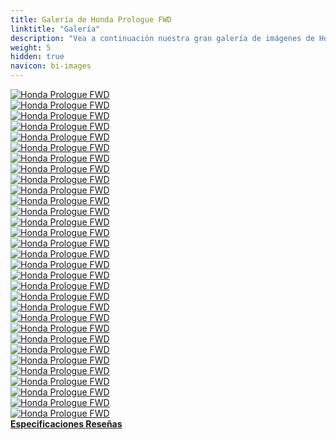 ```yaml
---
title: Galería de Honda Prologue FWD
linktitle: "Galería"
description: "Vea a continuación nuestra gran galería de imágenes de Honda Prologue FWD. Haga clic en las imágenes para versiones en alta resolución."
weight: 5
hidden: true
navicon: bi-images
---
```

<!-- markdownlint-disable MD033 -->
<div class="row" id ="my-gallery">
	<div class="pswp-grid-item col-6 col-md-4">
		<a href="https://media.evkx.net/multimedia/models/honda/prologue/prologue_fwd/bikerack_1.jpg"
data-pswp-src="https://media.evkx.net/multimedia/models/honda/prologue/prologue_fwd/bikerack_1.jpg"
data-pswp-width="3000"
data-pswp-height="2250" 
target="_blank">
			<img src="https://media.evkx.net/multimedia/models/honda/prologue/prologue_fwd/bikerack_1_xst.jpg" alt="Honda Prologue FWD" class="img-fluid " />
		</a>
	</div>
	<div class="pswp-grid-item col-6 col-md-4">
		<a href="https://media.evkx.net/multimedia/models/honda/prologue/prologue_fwd/charging_1.jpg"
data-pswp-src="https://media.evkx.net/multimedia/models/honda/prologue/prologue_fwd/charging_1.jpg"
data-pswp-width="3000"
data-pswp-height="2250" 
target="_blank">
			<img src="https://media.evkx.net/multimedia/models/honda/prologue/prologue_fwd/charging_1_xst.jpg" alt="Honda Prologue FWD" class="img-fluid " />
		</a>
	</div>
	<div class="pswp-grid-item col-6 col-md-4">
		<a href="https://media.evkx.net/multimedia/models/honda/prologue/prologue_fwd/charging_2.jpg"
data-pswp-src="https://media.evkx.net/multimedia/models/honda/prologue/prologue_fwd/charging_2.jpg"
data-pswp-width="3000"
data-pswp-height="2000" 
target="_blank">
			<img src="https://media.evkx.net/multimedia/models/honda/prologue/prologue_fwd/charging_2_xst.jpg" alt="Honda Prologue FWD" class="img-fluid " />
		</a>
	</div>
	<div class="pswp-grid-item col-6 col-md-4">
		<a href="https://media.evkx.net/multimedia/models/honda/prologue/prologue_fwd/charging_3.jpg"
data-pswp-src="https://media.evkx.net/multimedia/models/honda/prologue/prologue_fwd/charging_3.jpg"
data-pswp-width="3000"
data-pswp-height="2000" 
target="_blank">
			<img src="https://media.evkx.net/multimedia/models/honda/prologue/prologue_fwd/charging_3_xst.jpg" alt="Honda Prologue FWD" class="img-fluid " />
		</a>
	</div>
	<div class="pswp-grid-item col-6 col-md-4">
		<a href="https://media.evkx.net/multimedia/models/honda/prologue/prologue_fwd/charging_4.jpg"
data-pswp-src="https://media.evkx.net/multimedia/models/honda/prologue/prologue_fwd/charging_4.jpg"
data-pswp-width="3000"
data-pswp-height="2178" 
target="_blank">
			<img src="https://media.evkx.net/multimedia/models/honda/prologue/prologue_fwd/charging_4_xst.jpg" alt="Honda Prologue FWD" class="img-fluid " />
		</a>
	</div>
	<div class="pswp-grid-item col-6 col-md-4">
		<a href="https://media.evkx.net/multimedia/models/honda/prologue/prologue_fwd/dynamic_1.jpg"
data-pswp-src="https://media.evkx.net/multimedia/models/honda/prologue/prologue_fwd/dynamic_1.jpg"
data-pswp-width="3000"
data-pswp-height="2001" 
target="_blank">
			<img src="https://media.evkx.net/multimedia/models/honda/prologue/prologue_fwd/dynamic_1_xst.jpg" alt="Honda Prologue FWD" class="img-fluid " />
		</a>
	</div>
	<div class="pswp-grid-item col-6 col-md-4">
		<a href="https://media.evkx.net/multimedia/models/honda/prologue/prologue_fwd/dynamic_2.jpg"
data-pswp-src="https://media.evkx.net/multimedia/models/honda/prologue/prologue_fwd/dynamic_2.jpg"
data-pswp-width="2048"
data-pswp-height="1366" 
target="_blank">
			<img src="https://media.evkx.net/multimedia/models/honda/prologue/prologue_fwd/dynamic_2_xst.jpg" alt="Honda Prologue FWD" class="img-fluid " />
		</a>
	</div>
	<div class="pswp-grid-item col-6 col-md-4">
		<a href="https://media.evkx.net/multimedia/models/honda/prologue/prologue_fwd/exterior_1.jpg"
data-pswp-src="https://media.evkx.net/multimedia/models/honda/prologue/prologue_fwd/exterior_1.jpg"
data-pswp-width="3000"
data-pswp-height="2000" 
target="_blank">
			<img src="https://media.evkx.net/multimedia/models/honda/prologue/prologue_fwd/exterior_1_xst.jpg" alt="Honda Prologue FWD" class="img-fluid " />
		</a>
	</div>
	<div class="pswp-grid-item col-6 col-md-4">
		<a href="https://media.evkx.net/multimedia/models/honda/prologue/prologue_fwd/exterior_2.jpg"
data-pswp-src="https://media.evkx.net/multimedia/models/honda/prologue/prologue_fwd/exterior_2.jpg"
data-pswp-width="3000"
data-pswp-height="2118" 
target="_blank">
			<img src="https://media.evkx.net/multimedia/models/honda/prologue/prologue_fwd/exterior_2_xst.jpg" alt="Honda Prologue FWD" class="img-fluid " />
		</a>
	</div>
	<div class="pswp-grid-item col-6 col-md-4">
		<a href="https://media.evkx.net/multimedia/models/honda/prologue/prologue_fwd/exterior_3.jpg"
data-pswp-src="https://media.evkx.net/multimedia/models/honda/prologue/prologue_fwd/exterior_3.jpg"
data-pswp-width="3000"
data-pswp-height="2000" 
target="_blank">
			<img src="https://media.evkx.net/multimedia/models/honda/prologue/prologue_fwd/exterior_3_xst.jpg" alt="Honda Prologue FWD" class="img-fluid " />
		</a>
	</div>
	<div class="pswp-grid-item col-6 col-md-4">
		<a href="https://media.evkx.net/multimedia/models/honda/prologue/prologue_fwd/exterior_4.jpg"
data-pswp-src="https://media.evkx.net/multimedia/models/honda/prologue/prologue_fwd/exterior_4.jpg"
data-pswp-width="3000"
data-pswp-height="2001" 
target="_blank">
			<img src="https://media.evkx.net/multimedia/models/honda/prologue/prologue_fwd/exterior_4_xst.jpg" alt="Honda Prologue FWD" class="img-fluid " />
		</a>
	</div>
	<div class="pswp-grid-item col-6 col-md-4">
		<a href="https://media.evkx.net/multimedia/models/honda/prologue/prologue_fwd/exterior_5.jpg"
data-pswp-src="https://media.evkx.net/multimedia/models/honda/prologue/prologue_fwd/exterior_5.jpg"
data-pswp-width="3000"
data-pswp-height="2001" 
target="_blank">
			<img src="https://media.evkx.net/multimedia/models/honda/prologue/prologue_fwd/exterior_5_xst.jpg" alt="Honda Prologue FWD" class="img-fluid " />
		</a>
	</div>
	<div class="pswp-grid-item col-6 col-md-4">
		<a href="https://media.evkx.net/multimedia/models/honda/prologue/prologue_fwd/exterior_6.jpg"
data-pswp-src="https://media.evkx.net/multimedia/models/honda/prologue/prologue_fwd/exterior_6.jpg"
data-pswp-width="3000"
data-pswp-height="2043" 
target="_blank">
			<img src="https://media.evkx.net/multimedia/models/honda/prologue/prologue_fwd/exterior_6_xst.jpg" alt="Honda Prologue FWD" class="img-fluid " />
		</a>
	</div>
	<div class="pswp-grid-item col-6 col-md-4">
		<a href="https://media.evkx.net/multimedia/models/honda/prologue/prologue_fwd/exterior_7.jpg"
data-pswp-src="https://media.evkx.net/multimedia/models/honda/prologue/prologue_fwd/exterior_7.jpg"
data-pswp-width="3000"
data-pswp-height="2250" 
target="_blank">
			<img src="https://media.evkx.net/multimedia/models/honda/prologue/prologue_fwd/exterior_7_xst.jpg" alt="Honda Prologue FWD" class="img-fluid " />
		</a>
	</div>
	<div class="pswp-grid-item col-6 col-md-4">
		<a href="https://media.evkx.net/multimedia/models/honda/prologue/prologue_fwd/exterior_8.jpg"
data-pswp-src="https://media.evkx.net/multimedia/models/honda/prologue/prologue_fwd/exterior_8.jpg"
data-pswp-width="3000"
data-pswp-height="2250" 
target="_blank">
			<img src="https://media.evkx.net/multimedia/models/honda/prologue/prologue_fwd/exterior_8_xst.jpg" alt="Honda Prologue FWD" class="img-fluid " />
		</a>
	</div>
	<div class="pswp-grid-item col-6 col-md-4">
		<a href="https://media.evkx.net/multimedia/models/honda/prologue/prologue_fwd/exterior_9.jpg"
data-pswp-src="https://media.evkx.net/multimedia/models/honda/prologue/prologue_fwd/exterior_9.jpg"
data-pswp-width="3000"
data-pswp-height="2129" 
target="_blank">
			<img src="https://media.evkx.net/multimedia/models/honda/prologue/prologue_fwd/exterior_9_xst.jpg" alt="Honda Prologue FWD" class="img-fluid " />
		</a>
	</div>
	<div class="pswp-grid-item col-6 col-md-4">
		<a href="https://media.evkx.net/multimedia/models/honda/prologue/prologue_fwd/frontseats_1.jpg"
data-pswp-src="https://media.evkx.net/multimedia/models/honda/prologue/prologue_fwd/frontseats_1.jpg"
data-pswp-width="3000"
data-pswp-height="2250" 
target="_blank">
			<img src="https://media.evkx.net/multimedia/models/honda/prologue/prologue_fwd/frontseats_1_xst.jpg" alt="Honda Prologue FWD" class="img-fluid " />
		</a>
	</div>
	<div class="pswp-grid-item col-6 col-md-4">
		<a href="https://media.evkx.net/multimedia/models/honda/prologue/prologue_fwd/frontseats_2.jpg"
data-pswp-src="https://media.evkx.net/multimedia/models/honda/prologue/prologue_fwd/frontseats_2.jpg"
data-pswp-width="3000"
data-pswp-height="2250" 
target="_blank">
			<img src="https://media.evkx.net/multimedia/models/honda/prologue/prologue_fwd/frontseats_2_xst.jpg" alt="Honda Prologue FWD" class="img-fluid " />
		</a>
	</div>
	<div class="pswp-grid-item col-6 col-md-4">
		<a href="https://media.evkx.net/multimedia/models/honda/prologue/prologue_fwd/headlights_1.jpg"
data-pswp-src="https://media.evkx.net/multimedia/models/honda/prologue/prologue_fwd/headlights_1.jpg"
data-pswp-width="3000"
data-pswp-height="2250" 
target="_blank">
			<img src="https://media.evkx.net/multimedia/models/honda/prologue/prologue_fwd/headlights_1_xst.jpg" alt="Honda Prologue FWD" class="img-fluid " />
		</a>
	</div>
	<div class="pswp-grid-item col-6 col-md-4">
		<a href="https://media.evkx.net/multimedia/models/honda/prologue/prologue_fwd/interior_1.jpg"
data-pswp-src="https://media.evkx.net/multimedia/models/honda/prologue/prologue_fwd/interior_1.jpg"
data-pswp-width="3000"
data-pswp-height="2250" 
target="_blank">
			<img src="https://media.evkx.net/multimedia/models/honda/prologue/prologue_fwd/interior_1_xst.jpg" alt="Honda Prologue FWD" class="img-fluid " />
		</a>
	</div>
	<div class="pswp-grid-item col-6 col-md-4">
		<a href="https://media.evkx.net/multimedia/models/honda/prologue/prologue_fwd/interior_2.jpg"
data-pswp-src="https://media.evkx.net/multimedia/models/honda/prologue/prologue_fwd/interior_2.jpg"
data-pswp-width="3000"
data-pswp-height="2001" 
target="_blank">
			<img src="https://media.evkx.net/multimedia/models/honda/prologue/prologue_fwd/interior_2_xst.jpg" alt="Honda Prologue FWD" class="img-fluid " />
		</a>
	</div>
	<div class="pswp-grid-item col-6 col-md-4">
		<a href="https://media.evkx.net/multimedia/models/honda/prologue/prologue_fwd/interior_3.jpg"
data-pswp-src="https://media.evkx.net/multimedia/models/honda/prologue/prologue_fwd/interior_3.jpg"
data-pswp-width="3000"
data-pswp-height="2250" 
target="_blank">
			<img src="https://media.evkx.net/multimedia/models/honda/prologue/prologue_fwd/interior_3_xst.jpg" alt="Honda Prologue FWD" class="img-fluid " />
		</a>
	</div>
	<div class="pswp-grid-item col-6 col-md-4">
		<a href="https://media.evkx.net/multimedia/models/honda/prologue/prologue_fwd/main_1.jpg"
data-pswp-src="https://media.evkx.net/multimedia/models/honda/prologue/prologue_fwd/main_1.jpg"
data-pswp-width="3000"
data-pswp-height="2018" 
target="_blank">
			<img src="https://media.evkx.net/multimedia/models/honda/prologue/prologue_fwd/main_1_xst.jpg" alt="Honda Prologue FWD" class="img-fluid " />
		</a>
	</div>
	<div class="pswp-grid-item col-6 col-md-4">
		<a href="https://media.evkx.net/multimedia/models/honda/prologue/prologue_fwd/roof_1.jpg"
data-pswp-src="https://media.evkx.net/multimedia/models/honda/prologue/prologue_fwd/roof_1.jpg"
data-pswp-width="3000"
data-pswp-height="2250" 
target="_blank">
			<img src="https://media.evkx.net/multimedia/models/honda/prologue/prologue_fwd/roof_1_xst.jpg" alt="Honda Prologue FWD" class="img-fluid " />
		</a>
	</div>
	<div class="pswp-grid-item col-6 col-md-4">
		<a href="https://media.evkx.net/multimedia/models/honda/prologue/prologue_fwd/screens_1.jpg"
data-pswp-src="https://media.evkx.net/multimedia/models/honda/prologue/prologue_fwd/screens_1.jpg"
data-pswp-width="1600"
data-pswp-height="900" 
target="_blank">
			<img src="https://media.evkx.net/multimedia/models/honda/prologue/prologue_fwd/screens_1_xst.jpg" alt="Honda Prologue FWD" class="img-fluid " />
		</a>
	</div>
	<div class="pswp-grid-item col-6 col-md-4">
		<a href="https://media.evkx.net/multimedia/models/honda/prologue/prologue_fwd/screens_2.jpg"
data-pswp-src="https://media.evkx.net/multimedia/models/honda/prologue/prologue_fwd/screens_2.jpg"
data-pswp-width="3000"
data-pswp-height="2000" 
target="_blank">
			<img src="https://media.evkx.net/multimedia/models/honda/prologue/prologue_fwd/screens_2_xst.jpg" alt="Honda Prologue FWD" class="img-fluid " />
		</a>
	</div>
	<div class="pswp-grid-item col-6 col-md-4">
		<a href="https://media.evkx.net/multimedia/models/honda/prologue/prologue_fwd/secondrowseats_1.jpg"
data-pswp-src="https://media.evkx.net/multimedia/models/honda/prologue/prologue_fwd/secondrowseats_1.jpg"
data-pswp-width="3000"
data-pswp-height="2250" 
target="_blank">
			<img src="https://media.evkx.net/multimedia/models/honda/prologue/prologue_fwd/secondrowseats_1_xst.jpg" alt="Honda Prologue FWD" class="img-fluid " />
		</a>
	</div>
	<div class="pswp-grid-item col-6 col-md-4">
		<a href="https://media.evkx.net/multimedia/models/honda/prologue/prologue_fwd/secondrowseats_2.jpg"
data-pswp-src="https://media.evkx.net/multimedia/models/honda/prologue/prologue_fwd/secondrowseats_2.jpg"
data-pswp-width="3000"
data-pswp-height="2250" 
target="_blank">
			<img src="https://media.evkx.net/multimedia/models/honda/prologue/prologue_fwd/secondrowseats_2_xst.jpg" alt="Honda Prologue FWD" class="img-fluid " />
		</a>
	</div>
	<div class="pswp-grid-item col-6 col-md-4">
		<a href="https://media.evkx.net/multimedia/models/honda/prologue/prologue_fwd/speaker_1.jpg"
data-pswp-src="https://media.evkx.net/multimedia/models/honda/prologue/prologue_fwd/speaker_1.jpg"
data-pswp-width="3000"
data-pswp-height="2000" 
target="_blank">
			<img src="https://media.evkx.net/multimedia/models/honda/prologue/prologue_fwd/speaker_1_xst.jpg" alt="Honda Prologue FWD" class="img-fluid " />
		</a>
	</div>
	<div class="pswp-grid-item col-6 col-md-4">
		<a href="https://media.evkx.net/multimedia/models/honda/prologue/prologue_fwd/trunk_1.jpg"
data-pswp-src="https://media.evkx.net/multimedia/models/honda/prologue/prologue_fwd/trunk_1.jpg"
data-pswp-width="3000"
data-pswp-height="2001" 
target="_blank">
			<img src="https://media.evkx.net/multimedia/models/honda/prologue/prologue_fwd/trunk_1_xst.jpg" alt="Honda Prologue FWD" class="img-fluid " />
		</a>
	</div>
	<div class="pswp-grid-item col-6 col-md-4">
		<a href="https://media.evkx.net/multimedia/models/honda/prologue/prologue_fwd/trunk_2.jpg"
data-pswp-src="https://media.evkx.net/multimedia/models/honda/prologue/prologue_fwd/trunk_2.jpg"
data-pswp-width="3000"
data-pswp-height="2250" 
target="_blank">
			<img src="https://media.evkx.net/multimedia/models/honda/prologue/prologue_fwd/trunk_2_xst.jpg" alt="Honda Prologue FWD" class="img-fluid " />
		</a>
	</div>
</div>
<script type="module">
  import PhotoSwipeLightbox from '/js/photoswipe-lightbox.esm.js';
    const lightbox = new PhotoSwipeLightbox({
       gallery: '#my-gallery',
        children: 'a',
        pswpModule: () => import('/js/photoswipe.esm.js')
    });
lightbox.init();
</script>
<div class="mt-3 mb-3">
<a href="../specifications/" class="text-decoration-none text-black">
<strong><i class="bi-arrow-left"></i> Especificaciones </strong>
</a>
<a href="../reviews/" class="text-decoration-none text-black float-end">
<strong>Reseñas <i class="bi-arrow-right"></i></strong>
</a>
</div>
